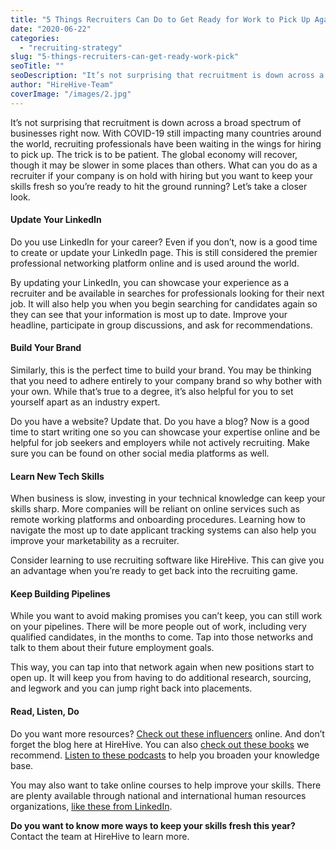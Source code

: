 ```yaml
---
title: "5 Things Recruiters Can Do to Get Ready for Work to Pick Up Again"
date: "2020-06-22"
categories:
  - "recruiting-strategy"
slug: "5-things-recruiters-can-get-ready-work-pick"
seoTitle: ""
seoDescription: "It’s not surprising that recruitment is down across a broad spectrum of businesses right now. What can recruiters do now to be ready when hiring picks up?"
author: "HireHive-Team"
coverImage: "/images/2.jpg"
---
```


It’s not surprising that recruitment is down across a broad spectrum of businesses right now. With COVID-19 still impacting many countries around the world, recruiting professionals have been waiting in the wings for hiring to pick up. The trick is to be patient. The global economy will recover, though it may be slower in some places than others. What can you do as a recruiter if your company is on hold with hiring but you want to keep your skills fresh so you’re ready to hit the ground running? Let’s take a closer look.

#### **Update Your LinkedIn**

Do you use LinkedIn for your career? Even if you don’t, now is a good time to create or update your LinkedIn page. This is still considered the premier professional networking platform online and is used around the world.

By updating your LinkedIn, you can showcase your experience as a recruiter and be available in searches for professionals looking for their next job. It will also help you when you begin searching for candidates again so they can see that your information is most up to date. Improve your headline, participate in group discussions, and ask for recommendations.

#### **Build Your Brand**

Similarly, this is the perfect time to build your brand. You may be thinking that you need to adhere entirely to your company brand so why bother with your own. While that’s true to a degree, it’s also helpful for you to set yourself apart as an industry expert.

Do you have a website? Update that. Do you have a blog? Now is a good time to start writing one so you can showcase your expertise online and be helpful for job seekers and employers while not actively recruiting. Make sure you can be found on other social media platforms as well.

#### **Learn New Tech Skills**

When business is slow, investing in your technical knowledge can keep your skills sharp. More companies will be reliant on online services such as remote working platforms and onboarding procedures. Learning how to navigate the most up to date applicant tracking systems can also help you improve your marketability as a recruiter.

Consider learning to use recruiting software like HireHive. This can give you an advantage when you’re ready to get back into the recruiting game.

#### **Keep Building Pipelines**

While you want to avoid making promises you can’t keep, you can still work on your pipelines. There will be more people out of work, including very qualified candidates, in the months to come. Tap into those networks and talk to them about their future employment goals.

This way, you can tap into that network again when new positions start to open up. It will keep you from having to do additional research, sourcing, and legwork and you can jump right back into placements.

#### **Read, Listen, Do**

Do you want more resources? [Check out these influencers](https://hirehive.com/recruitment-influencers-follow-2020/) online. And don’t forget the blog here at HireHive. You can also [check out these books](https://hirehive.com/10-must-read-books/) we recommend. [Listen to these podcasts](https://blog.feedspot.com/recruitment_podcasts/) to help you broaden your knowledge base.

You may also want to take online courses to help improve your skills. There are plenty available through national and international human resources organizations, [like these from LinkedIn](https://www.linkedin.com/learning/topics/recruiting).

**Do you want to know more ways to keep your skills fresh this year?** Contact the team at HireHive to learn more.
